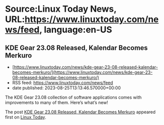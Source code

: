 # Source:Linux Today News, URL:https://www.linuxtoday.com/news/feed, language:en-US

## KDE Gear 23.08 Released, Kalendar Becomes Merkuro
 - [https://www.linuxtoday.com/news/kde-gear-23-08-released-kalendar-becomes-merkuro/](https://www.linuxtoday.com/news/kde-gear-23-08-released-kalendar-becomes-merkuro/)
 - RSS feed: https://www.linuxtoday.com/news/feed
 - date published: 2023-08-25T13:13:46.570000+00:00

<p>The KDE Gear 23.08 collection of software applications comes with improvements to many of them. Here’s what’s new!</p>
<p>The post <a href="https://www.linuxtoday.com/news/kde-gear-23-08-released-kalendar-becomes-merkuro/" rel="nofollow">KDE Gear 23.08 Released, Kalendar Becomes Merkuro</a> appeared first on <a href="https://www.linuxtoday.com" rel="nofollow">Linux Today</a>.</p>

